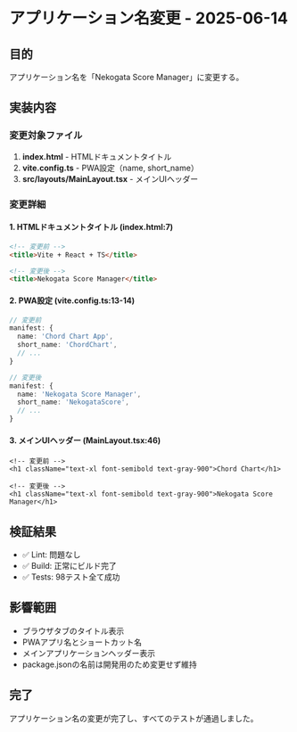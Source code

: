 # アプリケーション名変更 - 2025-06-14

## 目的
アプリケーション名を「Nekogata Score Manager」に変更する。

## 実装内容

### 変更対象ファイル
1. **index.html** - HTMLドキュメントタイトル
2. **vite.config.ts** - PWA設定（name, short_name）
3. **src/layouts/MainLayout.tsx** - メインUIヘッダー

### 変更詳細

#### 1. HTMLドキュメントタイトル (index.html:7)
```html
<!-- 変更前 -->
<title>Vite + React + TS</title>

<!-- 変更後 -->
<title>Nekogata Score Manager</title>
```

#### 2. PWA設定 (vite.config.ts:13-14)
```typescript
// 変更前
manifest: {
  name: 'Chord Chart App',
  short_name: 'ChordChart',
  // ...
}

// 変更後
manifest: {
  name: 'Nekogata Score Manager',
  short_name: 'NekogataScore',
  // ...
}
```

#### 3. メインUIヘッダー (MainLayout.tsx:46)
```tsx
<!-- 変更前 -->
<h1 className="text-xl font-semibold text-gray-900">Chord Chart</h1>

<!-- 変更後 -->
<h1 className="text-xl font-semibold text-gray-900">Nekogata Score Manager</h1>
```

## 検証結果
- ✅ Lint: 問題なし
- ✅ Build: 正常にビルド完了
- ✅ Tests: 98テスト全て成功

## 影響範囲
- ブラウザタブのタイトル表示
- PWAアプリ名とショートカット名
- メインアプリケーションヘッダー表示
- package.jsonの名前は開発用のため変更せず維持

## 完了
アプリケーション名の変更が完了し、すべてのテストが通過しました。